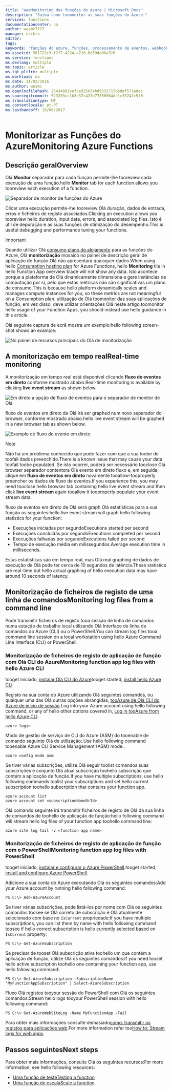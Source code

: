 ```yaml
---
title: "aaaMonitoring das funções do Azure | Microsoft Docs"
description: "Saiba como toomonitor as suas funções do Azure."
services: functions
documentationcenter: na
author: wesmc7777
manager: erikre
editor: 
tags: 
keywords: "funções do azure, funções, processamento de eventos, webhooks, computação dinâmica, arquitetura sem servidor"
ms.assetid: 501722c3-f2f7-4224-a220-6d59da08a320
ms.service: functions
ms.devlang: multiple
ms.topic: article
ms.tgt_pltfrm: multiple
ms.workload: na
ms.date: 11/03/2016
ms.author: wesmc
ms.openlocfilehash: 254348d1cefce925654bd9532715b6def571e0ec
ms.sourcegitcommit: 523283cc1b3c37c428e77850964dc1c33742c5f0
ms.translationtype: MT
ms.contentlocale: pt-PT
ms.lasthandoff: 10/06/2017
---
```

# <a name="monitoring-azure-functions"></a><span data-ttu-id="882c1-104">Monitorizar as Funções do Azure</span><span class="sxs-lookup"><span data-stu-id="882c1-104">Monitoring Azure Functions</span></span>

## <a name="overview"></a><span data-ttu-id="882c1-105">Descrição geral</span><span class="sxs-lookup"><span data-stu-id="882c1-105">Overview</span></span> 


<span data-ttu-id="882c1-106">Olá **Monitor** separador para cada função permite-lhe tooreview cada execução de uma função.</span><span class="sxs-lookup"><span data-stu-id="882c1-106">hello **Monitor** tab for each function allows you tooreview each execution of a function.</span></span>

![Separador de monitor de funções do Azure](./media/functions-monitoring/monitor-tab.png) 

<span data-ttu-id="882c1-108">Clicar uma execução permite-lhe tooreview Olá duração, dados de entrada, erros e ficheiros de registo associados.</span><span class="sxs-lookup"><span data-stu-id="882c1-108">Clicking an execution allows you tooreview hello duration, input data, errors, and associated log files.</span></span> <span data-ttu-id="882c1-109">Isto é útil de depuração e as suas funções de otimização do desempenho.</span><span class="sxs-lookup"><span data-stu-id="882c1-109">This is useful debugging and performance tuning your functions.</span></span>


> [!IMPORTANT]
> <span data-ttu-id="882c1-110">Quando utilizar Olá [consumo plano de alojamento](functions-overview.md#pricing) para as funções do Azure, Olá **monitorização** mosaico no painel de descrição geral de aplicação de função Olá não apresentará quaisquer dados.</span><span class="sxs-lookup"><span data-stu-id="882c1-110">When using hello [Consumption hosting plan](functions-overview.md#pricing) for Azure Functions, hello **Monitoring** tile in hello Function App overview blade will not show any data.</span></span> <span data-ttu-id="882c1-111">Isto acontece porque a plataforma de Olá dinamicamente dimensiona e gere instâncias de computação por si, pelo que estas métricas não são significativas um plano de consumo.</span><span class="sxs-lookup"><span data-stu-id="882c1-111">This is because hello platform dynamically scales and manages compute instances for you, so these metrics are not meaningful on a Consumption plan.</span></span> <span data-ttu-id="882c1-112">utilização de Olá toomonitor das suas aplicações de função, em vez disso, deve utilizar orientações Olá neste artigo.</span><span class="sxs-lookup"><span data-stu-id="882c1-112">toomonitor hello usage of your Function Apps, you should instead use hello guidance in this article.</span></span>
> 
> <span data-ttu-id="882c1-113">Olá seguinte captura de ecrã mostra um exemplo:</span><span class="sxs-lookup"><span data-stu-id="882c1-113">hello following screen-shot shows an example:</span></span>
> 
> ![No painel de recursos principais do Olá de monitorização](./media/functions-monitoring/app-service-overview-monitoring.png)



## <a name="real-time-monitoring"></a><span data-ttu-id="882c1-115">A monitorização em tempo real</span><span class="sxs-lookup"><span data-stu-id="882c1-115">Real-time monitoring</span></span>

<span data-ttu-id="882c1-116">A monitorização em tempo real está disponível clicando **fluxo de eventos em direto** conforme mostrado abaixo.</span><span class="sxs-lookup"><span data-stu-id="882c1-116">Real-time monitoring is available by clicking **live event stream** as shown below.</span></span> 

![Em direto a opção de fluxo de eventos para o separador de monitor de Olá](./media/functions-monitoring/monitor-tab-live-event-stream.png)

<span data-ttu-id="882c1-118">fluxo de eventos em direto de Olá irá ser graphed num novo separador do browser, conforme mostrado abaixo.</span><span class="sxs-lookup"><span data-stu-id="882c1-118">hello live event stream will be graphed in a new browser tab as shown below.</span></span> 

![Exemplo de fluxo do evento em direto](./media/functions-monitoring/live-event-stream.png)


> [!NOTE]
> <span data-ttu-id="882c1-120">Não há um problema conhecido que pode fazer com que a sua toobe de toofail dados preenchido.</span><span class="sxs-lookup"><span data-stu-id="882c1-120">There is a known issue that may cause your data toofail toobe populated.</span></span> <span data-ttu-id="882c1-121">Se isto ocorrer, poderá ser necessário tooclose Olá browser separador contentora Olá evento em direto fluxo e, em seguida, clique em **fluxo de eventos em direto** novamente tooallow-tooproperly preencher os dados de fluxo de eventos.</span><span class="sxs-lookup"><span data-stu-id="882c1-121">If you experience this, you may need tooclose hello browser tab containing hello live event stream and then click **live event stream** again tooallow it tooproperly populate your event stream data.</span></span> 

<span data-ttu-id="882c1-122">fluxo de eventos em direto de Olá será graph Olá estatísticas para a sua função os seguintes:</span><span class="sxs-lookup"><span data-stu-id="882c1-122">hello live event stream will graph hello following statistics for your function:</span></span>

* <span data-ttu-id="882c1-123">Execuções iniciadas por segundo</span><span class="sxs-lookup"><span data-stu-id="882c1-123">Executions started per second</span></span>
* <span data-ttu-id="882c1-124">Execuções concluídas por segundo</span><span class="sxs-lookup"><span data-stu-id="882c1-124">Executions completed per second</span></span>
* <span data-ttu-id="882c1-125">Execuções falhadas por segundo</span><span class="sxs-lookup"><span data-stu-id="882c1-125">Executions failed per second</span></span>
* <span data-ttu-id="882c1-126">Tempo de execução média em milissegundos.</span><span class="sxs-lookup"><span data-stu-id="882c1-126">Average execution time in milliseconds.</span></span>

<span data-ttu-id="882c1-127">Estas estatísticas são em tempo real, mas Olá real graphing de dados de execução de Olá pode ter cerca de 10 segundos de latência.</span><span class="sxs-lookup"><span data-stu-id="882c1-127">These statistics are real-time but hello actual graphing of hello execution data may have around 10 seconds of latency.</span></span>






## <a name="monitoring-log-files-from-a-command-line"></a><span data-ttu-id="882c1-128">Monitorização de ficheiros de registo de uma linha de comandos</span><span class="sxs-lookup"><span data-stu-id="882c1-128">Monitoring log files from a command line</span></span>


<span data-ttu-id="882c1-129">Pode transmitir ficheiros de registo tooa sessão de linha de comandos numa estação de trabalho local utilizando Olá Interface de linha de comandos do Azure (CLI) ou o PowerShell.</span><span class="sxs-lookup"><span data-stu-id="882c1-129">You can stream log files tooa command line session on a local workstation using hello Azure Command Line Interface (CLI) or PowerShell.</span></span>

### <a name="monitoring-function-app-log-files-with-hello-azure-cli"></a><span data-ttu-id="882c1-130">Monitorização de ficheiros de registo de aplicação de função com Olá CLI do Azure</span><span class="sxs-lookup"><span data-stu-id="882c1-130">Monitoring function app log files with hello Azure CLI</span></span>

<span data-ttu-id="882c1-131">tooget iniciado, [instalar Olá CLI do Azure](../cli-install-nodejs.md)</span><span class="sxs-lookup"><span data-stu-id="882c1-131">tooget started, [install hello Azure CLI](../cli-install-nodejs.md)</span></span>

<span data-ttu-id="882c1-132">Registo na sua conta do Azure utilizando Olá seguintes comandos, ou qualquer uma das Olá outras opções abrangidas, [tooAzure de Olá CLI do Azure de início de sessão](../xplat-cli-connect.md).</span><span class="sxs-lookup"><span data-stu-id="882c1-132">Log into your Azure account using hello following command, or any of hello other options covered in, [Log in tooAzure from hello Azure CLI](../xplat-cli-connect.md).</span></span>

    azure login

<span data-ttu-id="882c1-133">Modo de gestão de serviço de CLI do Azure (ASM) do tooenable de comando seguinte Olá de utilização:.</span><span class="sxs-lookup"><span data-stu-id="882c1-133">Use hello following command tooenable Azure CLI Service Management (ASM) mode:.</span></span>

    azure config mode asm

<span data-ttu-id="882c1-134">Se tiver várias subscrições, utilize Olá seguir toolist comandos suas subscrições e conjunto Olá atual subscrição toohello subscrição que contém a aplicação de função.</span><span class="sxs-lookup"><span data-stu-id="882c1-134">If you have multiple subscriptions, use hello following commands toolist your subscriptions and set hello current subscription toohello subscription that contains your function app.</span></span>

    azure account list
    azure account set <subscriptionNameOrId>

<span data-ttu-id="882c1-135">Olá comando seguinte irá transmitir ficheiros de registo de Olá da sua linha de comandos de toohello de aplicação de função:</span><span class="sxs-lookup"><span data-stu-id="882c1-135">hello following command will stream hello log files of your function app toohello command line:</span></span>

    azure site log tail -v <function app name>

### <a name="monitoring-function-app-log-files-with-powershell"></a><span data-ttu-id="882c1-136">Monitorização de ficheiros de registo de aplicação de função com o PowerShell</span><span class="sxs-lookup"><span data-stu-id="882c1-136">Monitoring function app log files with PowerShell</span></span>

<span data-ttu-id="882c1-137">tooget iniciado, [instalar e configurar o Azure PowerShell](/powershell/azure/overview).</span><span class="sxs-lookup"><span data-stu-id="882c1-137">tooget started, [install and configure Azure PowerShell](/powershell/azure/overview).</span></span>

<span data-ttu-id="882c1-138">Adicione a sua conta do Azure executando Olá os seguintes comandos:</span><span class="sxs-lookup"><span data-stu-id="882c1-138">Add your Azure account by running hello following command:</span></span>

    PS C:\> Add-AzureAccount

<span data-ttu-id="882c1-139">Se tiver várias subscrições, pode listá-los por nome com Olá os seguintes comandos toosee se Olá correto de subscrição é Olá atualmente selecionado com base no `IsCurrent` propriedade:</span><span class="sxs-lookup"><span data-stu-id="882c1-139">If you have multiple subscriptions, you can list them by name with hello following command toosee if hello correct subscription is hello currently selected based on `IsCurrent` property:</span></span>

    PS C:\> Get-AzureSubscription

<span data-ttu-id="882c1-140">Se precisar de tooset Olá subscrição ativa toohello um que contém a aplicação de função, utilize Olá os seguintes comandos:</span><span class="sxs-lookup"><span data-stu-id="882c1-140">If you need tooset hello active subscription toohello one containing your function app, use hello following command:</span></span>

    PS C:\> Get-AzureSubscription -SubscriptionName "MyFunctionAppSubscription" | Select-AzureSubscription

<span data-ttu-id="882c1-141">Fluxo Olá registos tooyour sessão do PowerShell com Olá os seguintes comandos:</span><span class="sxs-lookup"><span data-stu-id="882c1-141">Stream hello logs tooyour PowerShell session with hello following command:</span></span>

    PS C:\> Get-AzureWebSiteLog -Name MyFunctionApp -Tail

<span data-ttu-id="882c1-142">Para obter mais informações consulte demasiado[como: transmitir os registos para aplicações web](../app-service-web/web-sites-enable-diagnostic-log.md#streamlogs).</span><span class="sxs-lookup"><span data-stu-id="882c1-142">For more information refer too[How to: Stream logs for web apps](../app-service-web/web-sites-enable-diagnostic-log.md#streamlogs).</span></span> 

## <a name="next-steps"></a><span data-ttu-id="882c1-143">Passos seguintes</span><span class="sxs-lookup"><span data-stu-id="882c1-143">Next steps</span></span>
<span data-ttu-id="882c1-144">Para obter mais informações, consulte Olá os seguintes recursos:</span><span class="sxs-lookup"><span data-stu-id="882c1-144">For more information, see hello following resources:</span></span>

* [<span data-ttu-id="882c1-145">Uma função de teste</span><span class="sxs-lookup"><span data-stu-id="882c1-145">Testing a function</span></span>](functions-test-a-function.md)
* [<span data-ttu-id="882c1-146">Uma função de escala</span><span class="sxs-lookup"><span data-stu-id="882c1-146">Scale a function</span></span>](functions-scale.md)


